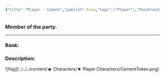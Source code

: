 ```yaml
---
{"title":"Player - Cement","publish":true,"tags":["Player"],"PassFrontmatter":true}
---
```


### Member of the party.
---
### Rank:


### Description:


![flag](../../../content/☻ Characters/★ Player Characters/CementToken.png)


